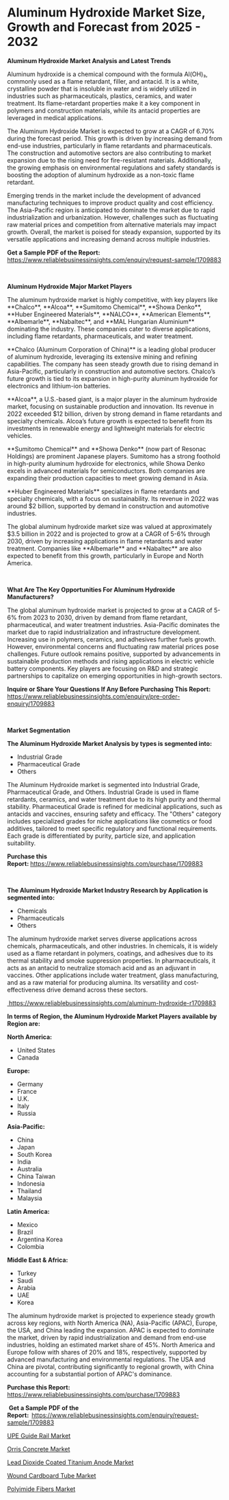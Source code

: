 <p><h1>Aluminum Hydroxide Market Size, Growth and Forecast from 2025 - 2032</h1></p><p><strong>Aluminum Hydroxide Market Analysis and Latest Trends</strong></p>
<p><p>Aluminum hydroxide is a chemical compound with the formula Al(OH)₃, commonly used as a flame retardant, filler, and antacid. It is a white, crystalline powder that is insoluble in water and is widely utilized in industries such as pharmaceuticals, plastics, ceramics, and water treatment. Its flame-retardant properties make it a key component in polymers and construction materials, while its antacid properties are leveraged in medical applications.</p><p>The Aluminum Hydroxide Market is expected to grow at a CAGR of 6.70% during the forecast period. This growth is driven by increasing demand from end-use industries, particularly in flame retardants and pharmaceuticals. The construction and automotive sectors are also contributing to market expansion due to the rising need for fire-resistant materials. Additionally, the growing emphasis on environmental regulations and safety standards is boosting the adoption of aluminum hydroxide as a non-toxic flame retardant.</p><p>Emerging trends in the market include the development of advanced manufacturing techniques to improve product quality and cost efficiency. The Asia-Pacific region is anticipated to dominate the market due to rapid industrialization and urbanization. However, challenges such as fluctuating raw material prices and competition from alternative materials may impact growth. Overall, the market is poised for steady expansion, supported by its versatile applications and increasing demand across multiple industries.</p></p>
<p><strong>Get a Sample PDF of the Report:&nbsp;</strong> <a href="https://www.reliablebusinessinsights.com/enquiry/request-sample/1709883?utm_campaign=1138&utm_medium=2&utm_source=Github&utm_content=ia&utm_term=24012025&utm_id=aluminum-hydroxide">https://www.reliablebusinessinsights.com/enquiry/request-sample/1709883</a></p>
<p>&nbsp;</p>
<p><strong>Aluminum Hydroxide Major Market Players</strong></p>
<p><p>The aluminum hydroxide market is highly competitive, with key players like **Chalco**, **Alcoa**, **Sumitomo Chemical**, **Showa Denko**, **Huber Engineered Materials**, **NALCO**, **American Elements**, **Albemarle**, **Nabaltec**, and **MAL Hungarian Aluminium** dominating the industry. These companies cater to diverse applications, including flame retardants, pharmaceuticals, and water treatment.</p><p>**Chalco (Aluminum Corporation of China)** is a leading global producer of aluminum hydroxide, leveraging its extensive mining and refining capabilities. The company has seen steady growth due to rising demand in Asia-Pacific, particularly in construction and automotive sectors. Chalco’s future growth is tied to its expansion in high-purity aluminum hydroxide for electronics and lithium-ion batteries.</p><p>**Alcoa**, a U.S.-based giant, is a major player in the aluminum hydroxide market, focusing on sustainable production and innovation. Its revenue in 2022 exceeded $12 billion, driven by strong demand in flame retardants and specialty chemicals. Alcoa’s future growth is expected to benefit from its investments in renewable energy and lightweight materials for electric vehicles.</p><p>**Sumitomo Chemical** and **Showa Denko** (now part of Resonac Holdings) are prominent Japanese players. Sumitomo has a strong foothold in high-purity aluminum hydroxide for electronics, while Showa Denko excels in advanced materials for semiconductors. Both companies are expanding their production capacities to meet growing demand in Asia.</p><p>**Huber Engineered Materials** specializes in flame retardants and specialty chemicals, with a focus on sustainability. Its revenue in 2022 was around $2 billion, supported by demand in construction and automotive industries.</p><p>The global aluminum hydroxide market size was valued at approximately $3.5 billion in 2022 and is projected to grow at a CAGR of 5-6% through 2030, driven by increasing applications in flame retardants and water treatment. Companies like **Albemarle** and **Nabaltec** are also expected to benefit from this growth, particularly in Europe and North America.</p></p>
<p>&nbsp;</p>
<p><strong>What Are The Key Opportunities For Aluminum Hydroxide Manufacturers?</strong></p>
<p><p>The global aluminum hydroxide market is projected to grow at a CAGR of 5-6% from 2023 to 2030, driven by demand from flame retardant, pharmaceutical, and water treatment industries. Asia-Pacific dominates the market due to rapid industrialization and infrastructure development. Increasing use in polymers, ceramics, and adhesives further fuels growth. However, environmental concerns and fluctuating raw material prices pose challenges. Future outlook remains positive, supported by advancements in sustainable production methods and rising applications in electric vehicle battery components. Key players are focusing on R&D and strategic partnerships to capitalize on emerging opportunities in high-growth sectors.</p></p>
<p><strong>Inquire or Share Your Questions If Any Before Purchasing This Report:</strong> <a href="https://www.reliablebusinessinsights.com/enquiry/pre-order-enquiry/1709883?utm_campaign=1138&utm_medium=2&utm_source=Github&utm_content=ia&utm_term=24012025&utm_id=aluminum-hydroxide">https://www.reliablebusinessinsights.com/enquiry/pre-order-enquiry/1709883</a></p>
<p>&nbsp;</p>
<p><strong>Market Segmentation</strong></p>
<p><strong>The Aluminum Hydroxide Market Analysis by types is segmented into:</strong></p>
<p><ul><li>Industrial Grade</li><li>Pharmaceutical Grade</li><li>Others</li></ul></p>
<p><p>The Aluminum Hydroxide market is segmented into Industrial Grade, Pharmaceutical Grade, and Others. Industrial Grade is used in flame retardants, ceramics, and water treatment due to its high purity and thermal stability. Pharmaceutical Grade is refined for medicinal applications, such as antacids and vaccines, ensuring safety and efficacy. The "Others" category includes specialized grades for niche applications like cosmetics or food additives, tailored to meet specific regulatory and functional requirements. Each grade is differentiated by purity, particle size, and application suitability.</p></p>
<p><strong>Purchase this Report:&nbsp;</strong><a href="https://www.reliablebusinessinsights.com/purchase/1709883?utm_campaign=1138&utm_medium=2&utm_source=Github&utm_content=ia&utm_term=24012025&utm_id=aluminum-hydroxide">https://www.reliablebusinessinsights.com/purchase/1709883</a></p>
<p>&nbsp;</p>
<p><strong>The Aluminum Hydroxide Market Industry Research by Application is segmented into:</strong></p>
<p><ul><li>Chemicals</li><li>Pharmaceuticals</li><li>Others</li></ul></p>
<p><p>The aluminum hydroxide market serves diverse applications across chemicals, pharmaceuticals, and other industries. In chemicals, it is widely used as a flame retardant in polymers, coatings, and adhesives due to its thermal stability and smoke suppression properties. In pharmaceuticals, it acts as an antacid to neutralize stomach acid and as an adjuvant in vaccines. Other applications include water treatment, glass manufacturing, and as a raw material for producing alumina. Its versatility and cost-effectiveness drive demand across these sectors.</p></p>
<p><a href="https://www.reliablebusinessinsights.com/aluminum-hydroxide-r1709883?utm_campaign=1138&utm_medium=2&utm_source=Github&utm_content=ia&utm_term=24012025&utm_id=aluminum-hydroxide">&nbsp;https://www.reliablebusinessinsights.com/aluminum-hydroxide-r1709883</a></p>
<p><strong>In terms of Region, the Aluminum Hydroxide Market Players available by Region are:</strong></p>
<p>
    <p> <strong> North America: </strong>
        <ul>
            <li>United States</li>
            <li>Canada</li>
        </ul>
        </p> 
    <p> <strong> Europe: </strong>
        <ul>
            <li>Germany</li>
            <li>France</li>
            <li>U.K.</li>
            <li>Italy</li>
            <li>Russia</li>
        </ul>
        </p> 
    <p> <strong> Asia-Pacific: </strong>
        <ul>
            <li>China</li>
            <li>Japan</li>
            <li>South Korea</li>
            <li>India</li>
            <li>Australia</li>
            <li>China Taiwan</li>
            <li>Indonesia</li>
            <li>Thailand</li>
            <li>Malaysia</li>
        </ul>
        </p> 
    <p> <strong> Latin America: </strong>
        <ul>
            <li>Mexico</li>
            <li>Brazil</li>
            <li>Argentina Korea</li>
            <li>Colombia</li>
        </ul>
        </p> 
    <p> <strong> Middle East & Africa: </strong>
        <ul>
            <li>Turkey</li>
            <li>Saudi</li>
            <li>Arabia</li>
            <li>UAE</li>
            <li>Korea</li>
        </ul>
    </p>
    </p>
<p><p>The aluminum hydroxide market is projected to experience steady growth across key regions, with North America (NA), Asia-Pacific (APAC), Europe, the USA, and China leading the expansion. APAC is expected to dominate the market, driven by rapid industrialization and demand from end-use industries, holding an estimated market share of 45%. North America and Europe follow with shares of 20% and 18%, respectively, supported by advanced manufacturing and environmental regulations. The USA and China are pivotal, contributing significantly to regional growth, with China accounting for a substantial portion of APAC's dominance.</p></p>
<p><strong>Purchase this Report: </strong><a href="https://www.reliablebusinessinsights.com/purchase/1709883?utm_campaign=1138&utm_medium=2&utm_source=Github&utm_content=ia&utm_term=24012025&utm_id=aluminum-hydroxide">https://www.reliablebusinessinsights.com/purchase/1709883</a></p>
<p>&nbsp;<strong>Get a Sample PDF of the Report:&nbsp;&nbsp;</strong><a href="https://www.reliablebusinessinsights.com/enquiry/request-sample/1709883?utm_campaign=1138&utm_medium=2&utm_source=Github&utm_content=ia&utm_term=24012025&utm_id=aluminum-hydroxide">https://www.reliablebusinessinsights.com/enquiry/request-sample/1709883</a></p>
<p><strong></strong></p>
<p><p><a href="https://www.linkedin.com/pulse/evaluating-market-players-upe-guide-rail-sector-strengths-eed9e?utm_campaign=1138&utm_medium=2&utm_source=Github&utm_content=ia&utm_term=24012025&utm_id=aluminum-hydroxide">UPE Guide Rail Market</a></p><p><a href="https://github.com/shirleenfraker87/Market-Research-Report-List-1/blob/main/orris-concrete-market.md?utm_campaign=1138&utm_medium=2&utm_source=Github&utm_content=ia&utm_term=24012025&utm_id=aluminum-hydroxide">Orris Concrete Market</a></p><p><a href="https://www.linkedin.com/pulse/success-formula-growing-lead-dioxide-coated-titanium-r3lzc?utm_campaign=1138&utm_medium=2&utm_source=Github&utm_content=ia&utm_term=24012025&utm_id=aluminum-hydroxide">Lead Dioxide Coated Titanium Anode Market</a></p><p><a href="https://www.linkedin.com/pulse/aglobalwound-cardboard-tube-market-study-including-its-ftybe?utm_campaign=1138&utm_medium=2&utm_source=Github&utm_content=ia&utm_term=24012025&utm_id=aluminum-hydroxide">Wound Cardboard Tube Market</a></p><p><a href="https://github.com/mezokathleen834/Market-Research-Report-List-1/blob/main/polyimide-fibers-market.md?utm_campaign=1138&utm_medium=2&utm_source=Github&utm_content=ia&utm_term=24012025&utm_id=aluminum-hydroxide">Polyimide Fibers Market</a></p></p>